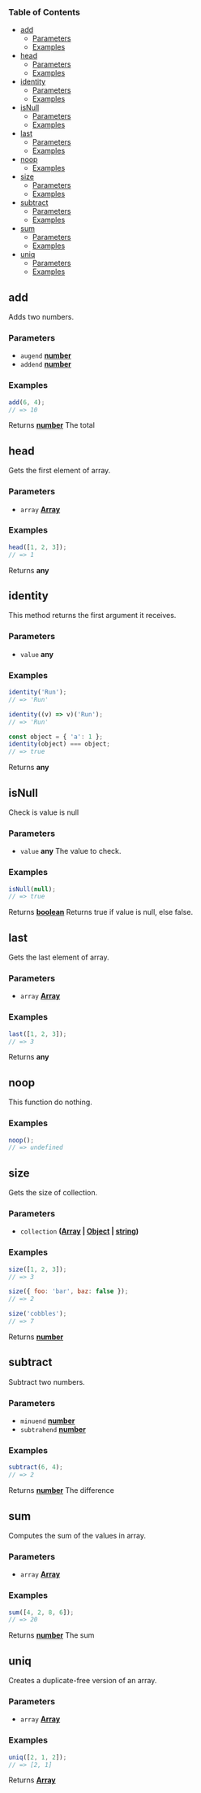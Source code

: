 ### Table of Contents

*   [add][1]
    *   [Parameters][2]
    *   [Examples][3]
*   [head][4]
    *   [Parameters][5]
    *   [Examples][6]
*   [identity][7]
    *   [Parameters][8]
    *   [Examples][9]
*   [isNull][10]
    *   [Parameters][11]
    *   [Examples][12]
*   [last][13]
    *   [Parameters][14]
    *   [Examples][15]
*   [noop][16]
    *   [Examples][17]
*   [size][18]
    *   [Parameters][19]
    *   [Examples][20]
*   [subtract][21]
    *   [Parameters][22]
    *   [Examples][23]
*   [sum][24]
    *   [Parameters][25]
    *   [Examples][26]
*   [uniq][27]
    *   [Parameters][28]
    *   [Examples][29]

## add

Adds two numbers.

### Parameters

*   `augend` **[number][30]** 
*   `addend` **[number][30]** 

### Examples

```javascript
add(6, 4);
// => 10
```

Returns **[number][30]** The total

## head

Gets the first element of array.

### Parameters

*   `array` **[Array][31]** 

### Examples

```javascript
head([1, 2, 3]);
// => 1
```

Returns **any** 

## identity

This method returns the first argument it receives.

### Parameters

*   `value` **any** 

### Examples

```javascript
identity('Run');
// => 'Run'

identity((v) => v)('Run');
// => 'Run'

const object = { 'a': 1 };
identity(object) === object;
// => true
```

Returns **any** 

## isNull

Check is value is null

### Parameters

*   `value` **any** The value to check.

### Examples

```javascript
isNull(null);
// => true
```

Returns **[boolean][32]** Returns true if value is null, else false.

## last

Gets the last element of array.

### Parameters

*   `array` **[Array][31]** 

### Examples

```javascript
last([1, 2, 3]);
// => 3
```

Returns **any** 

## noop

This function do nothing.

### Examples

```javascript
noop();
// => undefined
```

## size

Gets the size of collection.

### Parameters

*   `collection` **([Array][31] | [Object][33] | [string][34])** 

### Examples

```javascript
size([1, 2, 3]);
// => 3

size({ foo: 'bar', baz: false });
// => 2

size('cobbles');
// => 7
```

Returns **[number][30]** 

## subtract

Subtract two numbers.

### Parameters

*   `minuend` **[number][30]** 
*   `subtrahend` **[number][30]** 

### Examples

```javascript
subtract(6, 4);
// => 2
```

Returns **[number][30]** The difference

## sum

Computes the sum of the values in array.

### Parameters

*   `array` **[Array][31]** 

### Examples

```javascript
sum([4, 2, 8, 6]);
// => 20
```

Returns **[number][30]** The sum

## uniq

Creates a duplicate-free version of an array.

### Parameters

*   `array` **[Array][31]** 

### Examples

```javascript
uniq([2, 1, 2]);
// => [2, 1]
```

Returns **[Array][31]** 

[1]: #add

[2]: #parameters

[3]: #examples

[4]: #head

[5]: #parameters-1

[6]: #examples-1

[7]: #identity

[8]: #parameters-2

[9]: #examples-2

[10]: #isnull

[11]: #parameters-3

[12]: #examples-3

[13]: #last

[14]: #parameters-4

[15]: #examples-4

[16]: #noop

[17]: #examples-5

[18]: #size

[19]: #parameters-5

[20]: #examples-6

[21]: #subtract

[22]: #parameters-6

[23]: #examples-7

[24]: #sum

[25]: #parameters-7

[26]: #examples-8

[27]: #uniq

[28]: #parameters-8

[29]: #examples-9

[30]: https://developer.mozilla.org/docs/Web/JavaScript/Reference/Global_Objects/Number

[31]: https://developer.mozilla.org/docs/Web/JavaScript/Reference/Global_Objects/Array

[32]: https://developer.mozilla.org/docs/Web/JavaScript/Reference/Global_Objects/Boolean

[33]: https://developer.mozilla.org/docs/Web/JavaScript/Reference/Global_Objects/Object

[34]: https://developer.mozilla.org/docs/Web/JavaScript/Reference/Global_Objects/String
